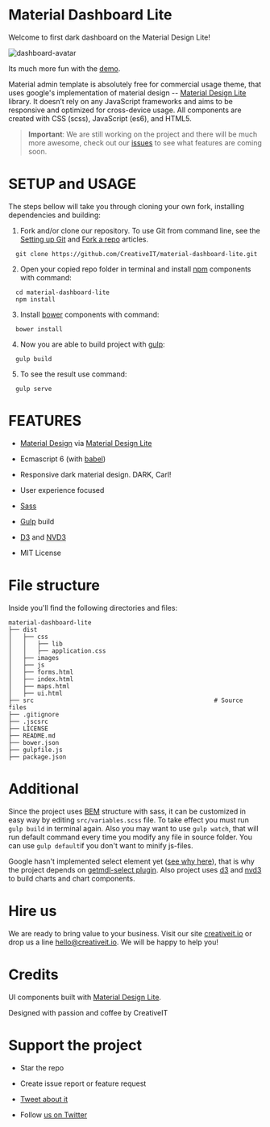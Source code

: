 # Material Dashboard Lite

Welcome to first dark dashboard on the Material Design Lite!

![dashboard-avatar](https://trello-attachments.s3.amazonaws.com/56af74f7f1b5b81a201453c4/2000x1105/796e1dae05e88ba87162dd8bbf188e65/Darkboard_Showcase_1_3.png)

Its much more fun with the [demo](http://creativeit.io/material-dashboard-lite/).

Material admin template is absolutely free for commercial usage theme, that uses google's implementation of material design -- [Material Design Lite](http://www.getmdl.io) library. It doesn’t rely on any JavaScript frameworks and aims to be responsive and optimized for cross-device usage. All components are created with CSS (scss), JavaScript (es6), and HTML5.

> **Important**: We are still working on the project and there will be much more awesome, check out our [issues](https://github.com/CreativeIT/material-dashboard-lite/issues) to see what features are coming soon.

# SETUP and USAGE
The steps bellow will take you through cloning your own fork, installing dependencies and building:

1. Fork and/or clone our repository. To use Git from command line, see the [Setting up Git](https://help.github.com/articles/set-up-git/) and [Fork a repo](https://help.github.com/articles/fork-a-repo/) articles. 
  
  ```
    git clone https://github.com/CreativeIT/material-dashboard-lite.git
  ```

2. Open your copied repo folder in terminal and install [npm](https://www.npmjs.com/) components with command:
  
  ```
    cd material-dashboard-lite
    npm install
  ```

3. Install [bower](http://bower.io/) components with command:
  
  ```
    bower install
  ```

4. Now you are able to build project with [gulp](http://gulpjs.com/):
  
  ```
    gulp build
  ```

5. To see the result use command:
  
  ```
    gulp serve
  ```

# FEATURES

*  [Material Design](http://www.google.com/design/spec/material-design/introduction.html) via [Material Design Lite](http://getmdl.io)

*  Ecmascript 6 (with [babel](https://babeljs.io/))

*  Responsive dark material design. DARK, Carl!

*  User experience focused

*  [Sass](http://sass-lang.com/)

*  [Gulp](http://gulpjs.com/) build

*  [D3](https://d3js.org/) and [NVD3](http://nvd3.org/)

*  MIT License

# File structure
Inside you'll find the following directories and files:

```
material-dashboard-lite
├── dist
│   ├── css
│   │   ├── lib
│   │   ├── application.css
│   ├── images
│   ├── js
│   ├── forms.html
│   ├── index.html
│   ├── maps.html
│   ├── ui.html
├── src                                                  # Source files
├── .gitignore
├── .jscsrc
├── LICENSE
├── README.md
├── bower.json
├── gulpfile.js
├── package.json
```

# Additional

Since the project uses [BEM](http://getbem.com) structure with sass, it can be customized in easy way by editing `src/variables.scss` file. To take effect you must run `gulp build` in terminal again. Also you may want to use `gulp watch`, that will run default command every time you modify any file in source folder. You can use `gulp default`if you don't want to minify js-files.

Google hasn't implemented select element yet ([see why here](http://37.media.tumblr.com/6a9fcffde2da977266b0ea99b15d5803/tumblr_n42cjjsriB1smcbm7o1_400.gif)), that is why the project depends on [getmdl-select plugin](https://github.com/CreativeIT/getmdl-select). Also project uses [d3](https://d3js.org/) and [nvd3](http://nvd3.org/) to build charts and chart components.


# Hire us
We are ready to bring value to your business. Visit our site [creativeit.io](http://creativeit.io/) or drop us a line <hello@creativeit.io>. We will be happy to help you!


# Credits

UI components built with [Material Design Lite](http://www.getmdl.io).

Designed with passion and coffee by CreativeIT

# Support the project

* Star the repo

* Create issue report or feature request

* [Tweet about it](https://twitter.com/intent/tweet?text=Wow!%20New%20%23free%20dark%20%23dashboard%20on%20%23MaterialDesignLite!%0Ahttps://github.com/CreativeIT/material-dashboard-lite%0A&via=CreativeITeam&hashtags=materialDesign,responsive,UI,JS)

* Follow [us on Twitter](https://twitter.com/intent/follow?screen_name=CreativeITeam)
